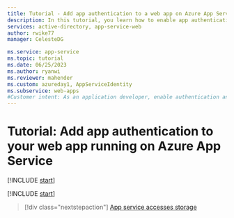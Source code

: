 ```yaml
---
title: Tutorial - Add app authentication to a web app on Azure App Service | Azure
description: In this tutorial, you learn how to enable app authentication and authorization for a web app running on Azure App Service. Limit access to the web app to users in your organization​.
services: active-directory, app-service-web
author: rwike77
manager: CelesteDG

ms.service: app-service
ms.topic: tutorial
ms.date: 06/25/2023
ms.author: ryanwi
ms.reviewer: mahender
ms.custom: azureday1, AppServiceIdentity
ms.subservice: web-apps
#Customer intent: As an application developer, enable authentication and authorization for a web app running on Azure App Service.
---
```


# Tutorial: Add app authentication to your web app running on Azure App Service

[!INCLUDE [start](./includes/tutorial-set-up-app-service-authentication/intro.md)]

[!INCLUDE [start](./includes/tutorial-set-up-app-service-authentication/after.md)]

> [!div class="nextstepaction"]
> [App service accesses storage](scenario-secure-app-access-storage.md)
